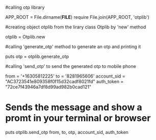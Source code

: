 #calling otp library

APP_ROOT = File.dirname(__FILE__)
require File.join(APP_ROOT, 'otplib')

#creating object otplib from the lirary class Otplib by 'new' method

otplib = Otplib.new

#calling 'generate_otp' method to generate an otp and printing it

puts otp = otplib.generate_otp

#calling 'send_otp' to send the generated otp to mobile phone

from = '+16305812225'
to = '8281965606'
account_sid = "AC3723541e809358f0f15d32cadf8021fd"
auth_token = "72ce7f43946a7df8d99ad982b0cad121"

# Sends the message and show a promt in your terminal or browser

puts otplib.send_otp from, to, otp, account_sid, auth_token
